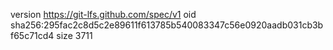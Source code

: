 version https://git-lfs.github.com/spec/v1
oid sha256:295fac2c8d5c2e89611f613785b540083347c56e0920aadb031cb3bf65c71cd4
size 3711
